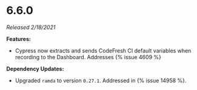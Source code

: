# 6.6.0

_Released 2/18/2021_

**Features:**

- Cypress now extracts and sends CodeFresh CI default variables when recording to the Dashboard. Addresses {% issue 4609 %}

**Dependency Updates:**

- Upgraded `ramda` to version `0.27.1`. Addressed in {% issue 14958 %}.
